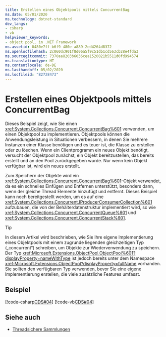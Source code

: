 ```yaml
---
title: Erstellen eines Objektpools mittels ConcurrentBag
ms.date: 05/01/2020
ms.technology: dotnet-standard
dev_langs:
- csharp
- vb
helpviewer_keywords:
- object pool, in .NET Framework
ms.assetid: 0480e7ff-b6f9-480e-a889-2ed4264d8372
ms.openlocfilehash: 2c060dc901f8d06a5f9c51db1cd563cb28e4fda3
ms.sourcegitcommit: 7370aa8203b6036cea1520021b5511d0fd994574
ms.translationtype: HT
ms.contentlocale: de-DE
ms.lasthandoff: 05/02/2020
ms.locfileid: "82728473"
---
```

# <a name="create-an-object-pool-by-using-a-concurrentbag"></a>Erstellen eines Objektpools mittels ConcurrentBag

Dieses Beispiel zeigt, wie Sie einen <xref:System.Collections.Concurrent.ConcurrentBag%601> verwenden, um einen Objektpool zu implementieren. Objektpools können die Anwendungsleistung in Situationen verbessern, in denen Sie mehrere Instanzen einer Klasse benötigen und es teuer ist, die Klasse zu erstellen oder zu löschen. Wenn ein Clientprogramm ein neues Objekt benötigt, versucht der Objektpool zunächst, ein Objekt bereitzustellen, das bereits erstellt und an den Pool zurückgegeben wurde. Nur wenn kein Objekt verfügbar ist, wird ein neues erstellt.

Zum Speichern der Objekte wird ein <xref:System.Collections.Concurrent.ConcurrentBag%601>-Objekt verwendet, da es ein schnelles Einfügen und Entfernen unterstützt, besonders dann, wenn der gleiche Thread Elemente hinzufügt und entfernt. Dieses Beispiel kann noch bereitgestellt werden, um es auf eine <xref:System.Collections.Concurrent.IProducerConsumerCollection%601> aufzubauen, die von der Behälterdatenstruktur implementiert wird, so wie <xref:System.Collections.Concurrent.ConcurrentQueue%601> und <xref:System.Collections.Concurrent.ConcurrentStack%601>.

> [!TIP]
> In diesem Artikel wird beschrieben, wie Sie Ihre eigene Implementierung eines Objektpools mit einem zugrunde liegenden gleichzeitigen Typ („concurrent“) schreiben, um Objekte zur Wiederverwendung zu speichern. Der Typ <xref:Microsoft.Extensions.ObjectPool.ObjectPool%601?displayProperty=nameWithType> ist jedoch bereits unter dem Namespace <xref:Microsoft.Extensions.ObjectPool?displayProperty=fullName> vorhanden. Sie sollten den verfügbaren Typ verwenden, bevor Sie eine eigene Implementierung erstellen, die viele zusätzliche Features umfasst.

## <a name="example"></a>Beispiel

[!code-csharp[CDS#04](../../../../samples/snippets/csharp/VS_Snippets_Misc/cds/cs/objectpool.cs#04)]
[!code-vb[CDS#04](../../../../samples/snippets/visualbasic/VS_Snippets_Misc/cds/vb/objectpool04.vb#04)]

## <a name="see-also"></a>Siehe auch

- [Threadsichere Sammlungen](../../../../docs/standard/collections/thread-safe/index.md)
